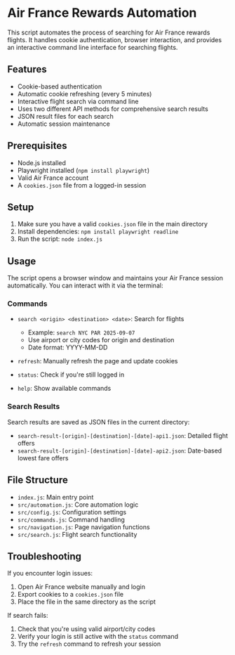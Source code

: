 # Air France Rewards Automation

This script automates the process of searching for Air France rewards flights. It handles cookie authentication, browser interaction, and provides an interactive command line interface for searching flights.

## Features

- Cookie-based authentication
- Automatic cookie refreshing (every 5 minutes)
- Interactive flight search via command line
- Uses two different API methods for comprehensive search results
- JSON result files for each search
- Automatic session maintenance

## Prerequisites

- Node.js installed
- Playwright installed (`npm install playwright`)
- Valid Air France account
- A `cookies.json` file from a logged-in session

## Setup

1. Make sure you have a valid `cookies.json` file in the main directory
2. Install dependencies: `npm install playwright readline`
3. Run the script: `node index.js`

## Usage

The script opens a browser window and maintains your Air France session automatically. You can interact with it via the terminal:

### Commands

- `search <origin> <destination> <date>`: Search for flights
  - Example: `search NYC PAR 2025-09-07`
  - Use airport or city codes for origin and destination
  - Date format: YYYY-MM-DD
- `refresh`: Manually refresh the page and update cookies

- `status`: Check if you're still logged in

- `help`: Show available commands

### Search Results

Search results are saved as JSON files in the current directory:

- `search-result-[origin]-[destination]-[date]-api1.json`: Detailed flight offers
- `search-result-[origin]-[destination]-[date]-api2.json`: Date-based lowest fare offers

## File Structure

- `index.js`: Main entry point
- `src/automation.js`: Core automation logic
- `src/config.js`: Configuration settings
- `src/commands.js`: Command handling
- `src/navigation.js`: Page navigation functions
- `src/search.js`: Flight search functionality

## Troubleshooting

If you encounter login issues:

1. Open Air France website manually and login
2. Export cookies to a `cookies.json` file
3. Place the file in the same directory as the script

If search fails:

1. Check that you're using valid airport/city codes
2. Verify your login is still active with the `status` command
3. Try the `refresh` command to refresh your session
